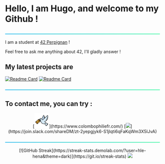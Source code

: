 # Hello, I am Hugo, and welcome to my Github !

![----------------------------------------------------------------------------------------------------------](https://github.com/hle-hena/hle-hena/blob/main/assets/aqua.png)

I am a student at [42 Perpignan](https://42perpignan.fr/) !

Feel free to ask me anything about 42, I'll gladly answer !

## My latest projects are

<a href="https://github.com/hle-hena/hle-hena" target="blank">![Readme Card](https://github-readme-stats.vercel.app/api/pin/?username=hle-hena&repo=hle-hena&theme=vue-dark)</a>
<a href="https://github.com/hle-hena/42_projects" target="blank">![Readme Card](https://github-readme-stats.vercel.app/api/pin/?username=hle-hena&repo=42_projects&theme=vue-dark)</a>

![----------------------------------------------------------------------------------------------------------](https://github.com/hle-hena/hle-hena/blob/main/assets/aqua.png)

## To contact me, you can try :

<p align="center">
	[<img src="https://github.com/hle-hena/hle-hena/blob/main/assets/pigeon.png" width="48px" height="48px">](https://www.colombophiliefr.com/)
	[<img src = "https://go-skill-icons.vercel.app/api/icons?i=slack">](https://join.slack.com/shareDM/zt-2yepgjyk6-S1jlqti6qFaKqWm3X5IJvA)
</p>

![----------------------------------------------------------------------------------------------------------](https://github.com/hle-hena/hle-hena/blob/main/assets/aqua.png)

<p align = "center">
	[![GitHub Streak](https://streak-stats.demolab.com/?user=hle-hena&theme=dark)](https://git.io/streak-stats)
	<img src = "https://github-readme-stats.vercel.app/api/top-langs/?username=hle-hena&theme=vue-dark&show_icons=true&hide_border=false&layout=compact">
</p>
